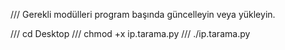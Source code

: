 /// Gerekli modülleri program başında güncelleyin veya yükleyin.


/// cd Desktop
/// chmod +x ip.tarama.py
/// ./ip.tarama.py
